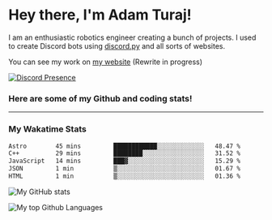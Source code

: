 # Hey there, I'm Adam Turaj!

I am an enthusiastic robotics engineer creating a bunch of projects. I used to create Discord bots using [discord.py](https://github.com/Rapptz/discord.py) and all sorts of websites.

You can see my work on [my website](https://adamturaj.com) (Rewrite in progress)

[![Discord Presence](https://lanyard.cnrad.dev/api/374147012599218176)](https://discord.com/users/374147012599218176)

### Here are some of my Github and coding stats!

---
### My Wakatime Stats
<!--START_SECTION:waka-->

```txt
Astro        45 mins         ████████████░░░░░░░░░░░░░   48.47 %
C++          29 mins         ████████░░░░░░░░░░░░░░░░░   31.52 %
JavaScript   14 mins         ███▓░░░░░░░░░░░░░░░░░░░░░   15.29 %
JSON         1 min           ▒░░░░░░░░░░░░░░░░░░░░░░░░   01.67 %
HTML         1 min           ▒░░░░░░░░░░░░░░░░░░░░░░░░   01.36 %
```

<!--END_SECTION:waka-->

![My GitHub stats](https://github-readme-stats.vercel.app/api?username=AdamTuraj&count_private=true&theme=dark)

![My top Github Languages](https://github-readme-stats.vercel.app/api/top-langs/?username=AdamTuraj&layout=compact&count_private=true&theme=dark)

